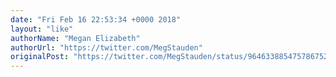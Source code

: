 ```yaml
---
date: "Fri Feb 16 22:53:34 +0000 2018"
layout: "like"
authorName: "Megan Elizabeth"
authorUrl: "https://twitter.com/MegStauden"
originalPost: "https://twitter.com/MegStauden/status/964633885475786752"
---
```

